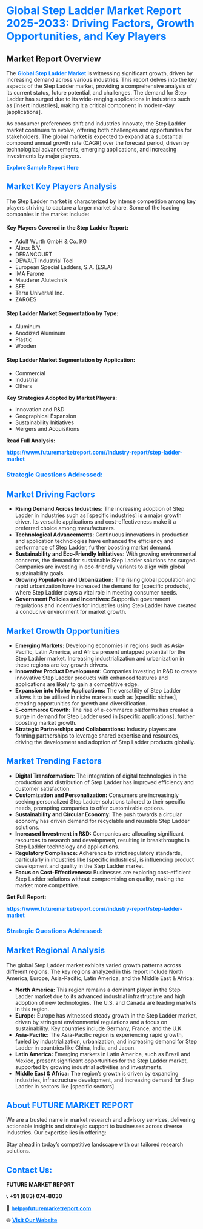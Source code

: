 <h1 style="color: #007BFF;">Global Step Ladder Market Report 2025-2033: Driving Factors, Growth Opportunities, and Key Players</h1>

<section id="overview">
<h2>Market Report Overview</h2>
<p>The <a href="https://www.futuremarketreport.com//industry-report/step-ladder-market" style="color: #007BFF; text-decoration: none;"><strong>Global Step Ladder Market</strong></a> is witnessing significant growth, driven by increasing demand across various industries. This report delves into the key aspects of the Step Ladder market, providing a comprehensive analysis of its current status, future potential, and challenges. The demand for Step Ladder has surged due to its wide-ranging applications in industries such as [insert industries], making it a critical component in modern-day [applications].</p>
<p>As consumer preferences shift and industries innovate, the Step Ladder market continues to evolve, offering both challenges and opportunities for stakeholders. The global market is expected to expand at a substantial compound annual growth rate (CAGR) over the forecast period, driven by technological advancements, emerging applications, and increasing investments by major players.</p>
</section>

<section id="overview">
<p><a href="https://www.futuremarketreport.com//request-sample/reportId=53764" style="color: #007BFF; text-decoration: none;"><strong>Explore Sample Report Here</strong></a></p>
</section>

<section id="key-players">
<h2 style="color: #007BFF;">Market Key Players Analysis</h2>
<p>The Step Ladder market is characterized by intense competition among key players striving to capture a larger market share. Some of the leading companies in the market include:</p>
<h4>Key Players Covered in the Step Ladder Report:</h4>
<ul><li>Adolf Wurth GmbH &amp; Co. KG</li><li>Altrex B.V.</li><li>DERANCOURT</li><li>DEWALT Industrial Tool</li><li>European Special Ladders, S.A. (ESLA)</li><li>IMA Farone</li><li>Mauderer Alutechnik</li><li>SFE</li><li>Terra Universal Inc.</li><li>ZARGES</li></ul>
<h4>Step Ladder Market Segmentation by Type:</h4>
<ul><li>Aluminum</li><li>Anodized Aluminum</li><li>Plastic</li><li>Wooden</li></ul>

<h4>Step Ladder Market Segmentation by Application:</h4>
<ul><li>Commercial</li><li>Industrial</li><li>Others</li></ul>
<p><strong>Key Strategies Adopted by Market Players:</strong></p>
<ul>
<li>Innovation and R&D</li>
<li>Geographical Expansion</li>
<li>Sustainability Initiatives</li>
<li>Mergers and Acquisitions</li>
</ul>
</section>

<section>
<p><strong>Read Full Analysis: </strong></p><a href="https://www.futuremarketreport.com//industry-report/step-ladder-market" style="color: #007BFF; text-decoration: none;"><strong>https://www.futuremarketreport.com//industry-report/step-ladder-market</strong></a>
<h3 style="color: #007BFF;">Strategic Questions Addressed:</h3>
</section>

<section id="driving-factors">
<h2 style="color: #007BFF;">Market Driving Factors</h2>
<ul>
<li><strong>Rising Demand Across Industries:</strong> The increasing adoption of Step Ladder in industries such as [specific industries] is a major growth driver. Its versatile applications and cost-effectiveness make it a preferred choice among manufacturers.</li>
<li><strong>Technological Advancements:</strong> Continuous innovations in production and application technologies have enhanced the efficiency and performance of Step Ladder, further boosting market demand.</li>
<li><strong>Sustainability and Eco-Friendly Initiatives:</strong> With growing environmental concerns, the demand for sustainable Step Ladder solutions has surged. Companies are investing in eco-friendly variants to align with global sustainability goals.</li>
<li><strong>Growing Population and Urbanization:</strong> The rising global population and rapid urbanization have increased the demand for [specific products], where Step Ladder plays a vital role in meeting consumer needs.</li>
<li><strong>Government Policies and Incentives:</strong> Supportive government regulations and incentives for industries using Step Ladder have created a conducive environment for market growth.</li>
</ul>
</section>

<section id="growth-opportunities">
<h2 style="color: #007BFF;">Market Growth Opportunities</h2>
<ul>
<li><strong>Emerging Markets:</strong> Developing economies in regions such as Asia-Pacific, Latin America, and Africa present untapped potential for the Step Ladder market. Increasing industrialization and urbanization in these regions are key growth drivers.</li>
<li><strong>Innovative Product Development:</strong> Companies investing in R&D to create innovative Step Ladder products with enhanced features and applications are likely to gain a competitive edge.</li>
<li><strong>Expansion into Niche Applications:</strong> The versatility of Step Ladder allows it to be utilized in niche markets such as [specific niches], creating opportunities for growth and diversification.</li>
<li><strong>E-commerce Growth:</strong> The rise of e-commerce platforms has created a surge in demand for Step Ladder used in [specific applications], further boosting market growth.</li>
<li><strong>Strategic Partnerships and Collaborations:</strong> Industry players are forming partnerships to leverage shared expertise and resources, driving the development and adoption of Step Ladder products globally.</li>
</ul>
</section>

<section id="trending-factors">
<h2 style="color: #007BFF;">Market Trending Factors</h2>
<ul>
<li><strong>Digital Transformation:</strong> The integration of digital technologies in the production and distribution of Step Ladder has improved efficiency and customer satisfaction.</li>
<li><strong>Customization and Personalization:</strong> Consumers are increasingly seeking personalized Step Ladder solutions tailored to their specific needs, prompting companies to offer customizable options.</li>
<li><strong>Sustainability and Circular Economy:</strong> The push towards a circular economy has driven demand for recyclable and reusable Step Ladder solutions.</li>
<li><strong>Increased Investment in R&D:</strong> Companies are allocating significant resources to research and development, resulting in breakthroughs in Step Ladder technology and applications.</li>
<li><strong>Regulatory Compliance:</strong> Adherence to strict regulatory standards, particularly in industries like [specific industries], is influencing product development and quality in the Step Ladder market.</li>
<li><strong>Focus on Cost-Effectiveness:</strong> Businesses are exploring cost-efficient Step Ladder solutions without compromising on quality, making the market more competitive.</li>
</ul>
</section>

<section>
<p><strong>Get Full Report: </strong></p><a href="https://www.futuremarketreport.com//industry-report/step-ladder-market" style="color: #007BFF; text-decoration: none;"><strong>https://www.futuremarketreport.com//industry-report/step-ladder-market</strong></a>
<h3 style="color: #007BFF;">Strategic Questions Addressed:</h3>
</section>


<section id="regional-analysis">
<h2 style="color: #007BFF;">Market Regional Analysis</h2>
<p>The global Step Ladder market exhibits varied growth patterns across different regions. The key regions analyzed in this report include North America, Europe, Asia-Pacific, Latin America, and the Middle East & Africa:</p>
<ul>
<li><strong>North America:</strong> This region remains a dominant player in the Step Ladder market due to its advanced industrial infrastructure and high adoption of new technologies. The U.S. and Canada are leading markets in this region.</li>
<li><strong>Europe:</strong> Europe has witnessed steady growth in the Step Ladder market, driven by stringent environmental regulations and a focus on sustainability. Key countries include Germany, France, and the U.K.</li>
<li><strong>Asia-Pacific:</strong> The Asia-Pacific region is experiencing rapid growth, fueled by industrialization, urbanization, and increasing demand for Step Ladder in countries like China, India, and Japan.</li>
<li><strong>Latin America:</strong> Emerging markets in Latin America, such as Brazil and Mexico, present significant opportunities for the Step Ladder market, supported by growing industrial activities and investments.</li>
<li><strong>Middle East & Africa:</strong> The region’s growth is driven by expanding industries, infrastructure development, and increasing demand for Step Ladder in sectors like [specific sectors].</li>
</ul>
</section>

<footer>
<h2 style="color: #007BFF;">About FUTURE MARKET REPORT</h2>
<p>We are a trusted name in market research and advisory services, delivering actionable insights and strategic support to businesses across diverse industries. Our expertise lies in offering:</p>

<p>Stay ahead in today’s competitive landscape with our tailored research solutions.</p>

<h2 style="color: #007BFF;">Contact Us:</h2>
<p><strong>FUTURE MARKET REPORT</strong></p>
<p>📞 <strong>+91 (883) 074-8030</strong></p>
<p>📧 <strong><a href="mailto:help@futuremarketreport.com" style="color: #007BFF;">help@futuremarketreport.com</a></strong></p>
<p>🌐 <strong><a href="https://www.futuremarketreport.com/" style="color: #007BFF;">Visit Our Website</a></strong></p>
</footer>